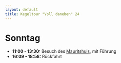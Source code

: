 ```yaml
---
layout: default
title: Kegeltour "Voll daneben" 24
---
```


# Sonntag

- **11:00 - 13:30:** Besuch des [Mauritshuis](https://maps.app.goo.gl/QXt55Cty5uRxRSZ5A), mit Führung
- **16:09 - 18:58:** Rückfahrt
  
